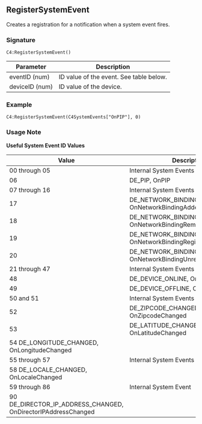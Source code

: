 ## RegisterSystemEvent

Creates a registration for a notification when a system event fires.


### Signature

`C4:RegisterSystemEvent()`


| Parameter | Description |
| --- | --- |
| eventID (num) | ID value of the event. See table below. |
| deviceID (num) | ID value of the device. |


### Example

`C4:RegisterSystemEvent(C4SystemEvents["OnPIP"], 0)`


### Usage Note

**Useful System Event ID Values**

| Value | Description |
| --- | --- |
| 00 through 05 | Internal System Events |
| 06 | DE_PIP, OnPIP |
| 07 through 16 | Internal System Events |
| 17 | DE_NETWORK_BINDING_ADDED, OnNetworkBindingAdded |
| 18 | DE_NETWORK_BINDING_REMOVED, OnNetworkBindingRemoved |
| 19 | DE_NETWORK_BINDING_REGISTERED, OnNetworkBindingRegistered |
| 20 | DE_NETWORK_BINDING_UNREGISTERED, OnNetworkBindingUnregistered |
| 21 through 47 | Internal System Events |
| 48 | DE_DEVICE_ONLINE, OnDeviceOnline |
| 49 | DE_DEVICE_OFFLINE, OnDeviceOffline |
| 50 and 51 | Internal System Events |
| 52 | DE_ZIPCODE_CHANGED, OnZipcodeChanged |
| 53 | DE_LATITUDE_CHANGED, OnLatitudeChanged |
| 54 DE_LONGITUDE_CHANGED, OnLongitudeChanged |
| 55 through 57 | Internal System Events |
| 58 DE_LOCALE_CHANGED, OnLocaleChanged |
| 59 through 86 | Internal System Event |
| 90 DE_DIRECTOR_IP_ADDRESS_CHANGED, OnDirectorIPAddressChanged |

